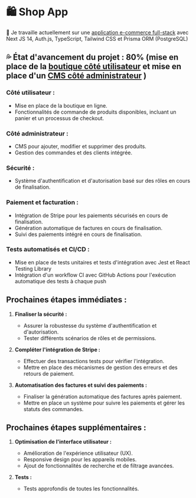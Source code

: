 # 🛍️ Shop App

🌱 Je travaille actuellement sur une [application e-commerce full-stack](https://shop-app-mu-pearl.vercel.app/) avec Next JS 14, Auth.js, TypeScript, Tailwind CSS et Prisma ORM (PostgreSQL)<br/>

## 💦 État d'avancement du projet : 80% (mise en place de la [boutique côté utilisateur](https://shop-app-mu-pearl.vercel.app/) et mise en place d'un [CMS côté administrateur](https://shop-app-mu-pearl.vercel.app/auth/admin/login) )

### Côté utilisateur :

- Mise en place de la boutique en ligne.
- Fonctionnalités de commande de produits disponibles, incluant un panier et un processus de checkout.

### Côté administrateur :

- CMS pour ajouter, modifier et supprimer des produits.
- Gestion des commandes et des clients intégrée.

### Sécurité :

- Système d'authentification et d'autorisation basé sur des rôles en cours de finalisation.

### Paiement et facturation :

- Intégration de Stripe pour les paiements sécurisés en cours de finalisation.
- Génération automatique de factures en cours de finalisation.
- Suivi des paiements intégré en cours de finalisation.

### Tests automatisés et CI/CD :

- Mise en place de tests unitaires et tests d'intégration avec Jest et React Testing Library
- Intégration d'un workflow CI avec GitHub Actions pour l'exécution automatique des tests à chaque push

## Prochaines étapes immédiates :

1. **Finaliser la sécurité :**

   - Assurer la robustesse du système d'authentification et d'autorisation.
   - Tester différents scénarios de rôles et de permissions.

2. **Compléter l'intégration de Stripe :**

   - Effectuer des transactions tests pour vérifier l'intégration.
   - Mettre en place des mécanismes de gestion des erreurs et des retours de paiement.

3. **Automatisation des factures et suivi des paiements :**
   - Finaliser la génération automatique des factures après paiement.
   - Mettre en place un système pour suivre les paiements et gérer les statuts des commandes.

## Prochaines étapes supplémentaires :

1. **Optimisation de l'interface utilisateur :**

   - Amélioration de l'expérience utilisateur (UX).
   - Responsive design pour les appareils mobiles.
   - Ajout de fonctionnalités de recherche et de filtrage avancées.

2. **Tests :**
   - Tests approfondis de toutes les fonctionnalités.
